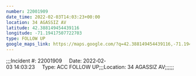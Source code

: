 ```yaml
---
number: 22001909
date_time: 2022-02-03T14:03:23+00:00
location: 34 AGASSIZ AV
latitude: 42.388149454439116
longitude: -71.19417507722703
type: FOLLOW UP
google_maps_link: https://maps.google.com/?q=42.388149454439116,-71.19417507722703
---
```


;;;Incident #: 22001909     Date: 2022‐02‐03 14:03:23     Type: ACC FOLLOW UP;;;Location: 34 AGASSIZ AV;;;;;;
